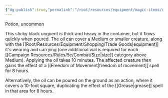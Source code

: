 ```yaml
---
{"dg-publish":true,"permalink":"/root/resources/equipment/magic-items/oil-of-slipperiness/"}
---
```


Potion, uncommon 

This sticky black unguent is thick and heavy in the container, but it flows quickly when poured. The oil can cover a Medium or smaller creature, along with the [[Root/Resources/Equipment/Shopping/Trade Goods\|equipment]] it's wearing and carrying (one additional vial is required for each [[Campaign Resources/Rules/5e/Combat/Size\|size]] category above Medium). Applying the oil takes 10 minutes. The affected creature then gains the effect of a [[Freedom of Movement\|freedom of movement]] spell for 8 hours. 

Alternatively, the oil can be poured on the ground as an action, where it covers a 10-foot square, duplicating the effect of the [[Grease\|grease]] spell in that area for 8 hours.